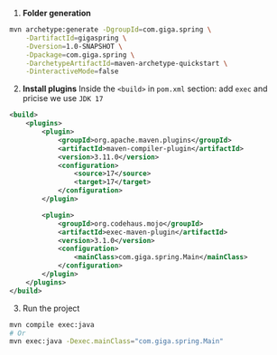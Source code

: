 1. **Folder generation**
```bash
mvn archetype:generate -DgroupId=com.giga.spring \
    -DartifactId=gigaspring \
    -Dversion=1.0-SNAPSHOT \
    -Dpackage=com.giga.spring \
    -DarchetypeArtifactId=maven-archetype-quickstart \
    -DinteractiveMode=false
```

2. **Install plugins**
Inside the `<build>` in `pom.xml` section:
add `exec` and pricise we use `JDK 17`
```xml
<build>
    <plugins>
        <plugin>
            <groupId>org.apache.maven.plugins</groupId>
            <artifactId>maven-compiler-plugin</artifactId>
            <version>3.11.0</version>
            <configuration>
                <source>17</source>
                <target>17</target>
            </configuration>
        </plugin>

        <plugin>
            <groupId>org.codehaus.mojo</groupId>
            <artifactId>exec-maven-plugin</artifactId>
            <version>3.1.0</version>
            <configuration>
                <mainClass>com.giga.spring.Main</mainClass>
            </configuration>
        </plugin>
    </plugins>
</build>
```

3. Run the project

```bash
mvn compile exec:java
# Or
mvn exec:java -Dexec.mainClass="com.giga.spring.Main"
```